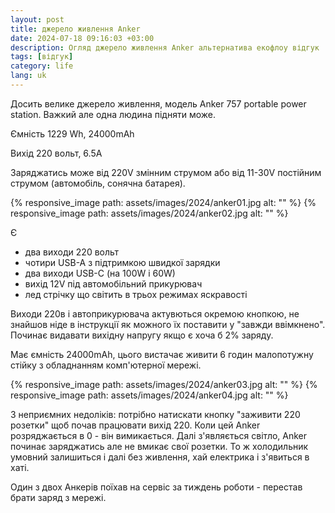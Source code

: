 ```yaml
---
layout: post
title: джерело живлення Anker
date: 2024-07-18 09:16:03 +03:00
description: Огляд джерело живлення Anker альтернатива екофлоу відгук
tags: [відгук]
category: life
lang: uk
---
```


Досить велике джерело живлення, модель Anker 757 portable power station.
Важкий але одна людина підняти може.

Ємність 1229 Wh, 24000mAh

Вихід 220 вольт, 6.5A

Заряджатись може від 220V змінним струмом або від 11-30V постійним струмом (автомобіль, сонячна батарея).

{% responsive_image path: assets/images/2024/anker01.jpg alt: "" %}
{% responsive_image path: assets/images/2024/anker02.jpg alt: "" %}

Є 
* два виходи 220 вольт 
* чотири USB-A з підтримкою швидкої зарядки
* два виходи USB-C (на 100W і 60W)
* вихід 12V під автомобільний прикурювач
* лед стрічку що світить в трьох режимах яскравості

Виходи 220в і автоприкурювача актувються окремою кнопкою, не знайшов ніде в інструкції як можного їх поставити у "завжди ввімкнено".
Починає видавати вихідну напругу якщо є хоча б 2% заряду.

Має ємність 24000mAh, цього вистачає живити 6 годин малопотужну стійку з обладнанням комп'ютерної мережі.

{% responsive_image path: assets/images/2024/anker03.jpg alt: "" %}
{% responsive_image path: assets/images/2024/anker04.jpg alt: "" %}

З неприємних недоліків: потрібно натискати кнопку "заживити 220 розетки" щоб почав працювати вихід 220. 
Коли цей Anker розряджається в 0 - він вимикається. 
Далі з'являється світло, Anker починає заряджатись але не вмикає свої розетки.
То ж холодильник умовний залишиться і далі без живлення, хай електрика і з'явиться в хаті.

Один з двох Анкерів поїхав на сервіс за тиждень роботи - перестав брати заряд з мережі.
